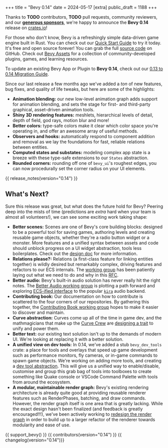 +++
title = "Bevy 0.14"
date = 2024-05-17
[extra]
public_draft = 1188
+++

Thanks to **TODO** contributors, **TODO** pull requests, community reviewers, and our [**generous sponsors**](/community/donate), we're happy to announce the **Bevy 0.14** release on [crates.io](https://crates.io/crates/bevy)!

For those who don't know, Bevy is a refreshingly simple data-driven game engine built in Rust. You can check out our [Quick Start Guide](/learn/quick-start) to try it today. It's free and open source forever! You can grab the full [source code](https://github.com/bevyengine/bevy) on GitHub. Check out [Bevy Assets](https://bevyengine.org/assets) for a collection of community-developed plugins, games, and learning resources.

To update an existing Bevy App or Plugin to **Bevy 0.14**, check out our [0.13 to 0.14 Migration Guide](/learn/migration-guides/0-13-to-0-14/).

Since our last release a few months ago we've added a _ton_ of new features, bug fixes, and quality of life tweaks, but here are some of the highlights:

- **Animation blending:** our new low-level animation graph adds support for animation blending, and sets the stage for first- and third-party graphical, asset-driven animation tools.
- **Shiny 3D rendering features:** meshlets, hierarchical levels of detail, depth of field, god rays, motion blur and more!
- **Better colors:** type-safe colors make it clear which color space you're operating in, and offer an awesome array of useful methods.
- **Observers and hooks:** automatically respond to component addition and removal as we lay the foundations for fast, reliable relations between entities.
- **Computed states and substates:** modeling complex app state is a breeze with these type-safe extensions to our `States` abstraction.
- **Rounded corners:** rounding off one of `bevy_ui`'s roughest edges, you can now procedurally set the corner radius on your UI elements.

<!-- more -->

{{ release_notes(version="0.14") }}

## What's Next?

Sure this release was great, but what does the future hold for Bevy?
Peering deep into the mists of time (predictions are *extra* hard when your team is almost all volunteers!), we can see some exciting work taking shape:

- **Better scenes:** Scenes are one of Bevy's core building blocks: designed to be a powerful tool for saving games, authoring levels and creating reusable game objects, whether they're a radio button widget or a monster. More features and a unified syntax between assets and code should unblock progress on a UI widget abstraction, tools less boilerplates. Check out the [design doc](TODO) for more information.
- **Relations please?:** Relations (a first-class feature for linking entities together) is wildly desired but remarkably complex, driving features and refactors to our ECS internals. The [working group](https://discord.com/channels/691052431525675048/1237010014355456115) has been patiently laying out what we need to do and why in this [RFC](https://github.com/bevyengine/rfcs/pull/79).
- **Better audio:** Bevy's built-in audio solution has never really hit the right notes. The [Better Audio working group](https://discord.com/channels/691052431525675048/1236113088793677888) is plotting a path forward and exploring [ECS-ified interface](https://github.com/SolarLiner/bevy-kira-components) to the popular [`kira`](https://crates.io/crates/kira) audio backend.
- **Contributing book:** Our documentation on how to contribute is scattered to the four corners of our repositories. By gathering this together, the [Contributing Book working group](https://discord.com/channels/691052431525675048/1236112637662724127) hopes to make it easier to discover and maintain.
- **Curve abstraction:** Curves come up all of the time in game dev, and the mathmagicians that make up the [Curve Crew](https://discord.com/channels/691052431525675048/1236110755212820581) are [designing a trait](https://github.com/bevyengine/rfcs/pull/80) to unify and power them.
- **Better text:** our existing text solution isn't up to the demands of modern UI. We're looking at replacing it with a better solution.
- **A unified view on dev tools:** In 0.14, we've added a stub `bevy_dev_tools` crate: a place for tools and overlays that speed up game development such as performance monitors, fly cameras, or in-game commands to spawn game objects. We're working on adding more tools, and creating a [dev tool abstraction](https://github.com/bevyengine/rfcs/pull/77). This will give us a unified way to enable/disable, customise and group this grab bag of tools into toolboxes to create something like Quake console or VSCode Command Palette with tools from around the ecosystem.
- **A modular, maintainable render graph:** Bevy's existing rendering architecture is already quite good at providing reusable renderer features such as RenderPhases, batching, and draw commands. However, the render graph itself is one area that is greatly lacking. While the exact design hasn't been finalized (and feedback is greatly encouraged!!!), we've been actively working to [redesign the render graph](https://github.com/bevyengine/bevy/pull/13397) in order to build up to a larger refactor of the renderer towards modularity and ease of use.

{{ support_bevy() }}
{{ contributors(version="0.14") }}
{{ changelog(version="0.14")}}
